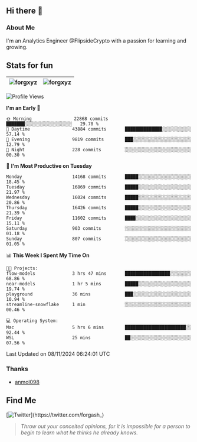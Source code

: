## Hi there 👋

### About Me

I'm an Analytics Engineer @FlipsideCrypto with a passion for learning and growing.
  
## Stats for fun

| <img align="center" src="https://github-readme-streak-stats.herokuapp.com/?user=forgxyz&theme=tokyonight" alt="forgxyz" /> | <img align="center" src="https://github-readme-stats.vercel.app/api?username=forgxyz&theme=tokyonight&show_icons=true" alt="forgxyz" /> |
| ------------- |------------- |


<!--START_SECTION:waka-->
![Profile Views](http://img.shields.io/badge/Profile%20Views-0-blue)

**I'm an Early 🐤** 

```text
🌞 Morning                22868 commits       ███████░░░░░░░░░░░░░░░░░░   29.78 % 
🌆 Daytime                43884 commits       ██████████████░░░░░░░░░░░   57.14 % 
🌃 Evening                9819 commits        ███░░░░░░░░░░░░░░░░░░░░░░   12.79 % 
🌙 Night                  228 commits         ░░░░░░░░░░░░░░░░░░░░░░░░░   00.30 % 
```
📅 **I'm Most Productive on Tuesday** 

```text
Monday                   14168 commits       █████░░░░░░░░░░░░░░░░░░░░   18.45 % 
Tuesday                  16869 commits       █████░░░░░░░░░░░░░░░░░░░░   21.97 % 
Wednesday                16024 commits       █████░░░░░░░░░░░░░░░░░░░░   20.86 % 
Thursday                 16426 commits       █████░░░░░░░░░░░░░░░░░░░░   21.39 % 
Friday                   11602 commits       ████░░░░░░░░░░░░░░░░░░░░░   15.11 % 
Saturday                 903 commits         ░░░░░░░░░░░░░░░░░░░░░░░░░   01.18 % 
Sunday                   807 commits         ░░░░░░░░░░░░░░░░░░░░░░░░░   01.05 % 
```


📊 **This Week I Spent My Time On** 

```text
🐱‍💻 Projects: 
flow-models              3 hrs 47 mins       █████████████████░░░░░░░░   68.86 % 
near-models              1 hr 5 mins         █████░░░░░░░░░░░░░░░░░░░░   19.74 % 
playground               36 mins             ███░░░░░░░░░░░░░░░░░░░░░░   10.94 % 
streamline-snowflake     1 min               ░░░░░░░░░░░░░░░░░░░░░░░░░   00.46 % 

💻 Operating System: 
Mac                      5 hrs 6 mins        ███████████████████████░░   92.44 % 
WSL                      25 mins             ██░░░░░░░░░░░░░░░░░░░░░░░   07.56 % 
```


 Last Updated on 08/11/2024 06:24:01 UTC
<!--END_SECTION:waka-->

### Thanks
 - [anmol098](https://github.com/anmol098/waka-readme-stats/)
  
## Find Me
[![Twitter](https://img.shields.io/twitter/url/https/twitter.com/forgash_.svg?style=social&label=Follow%20%40forgash_)](https://twitter.com/forgash_)


> *Throw out your conceited opinions, for it is impossible for a person to begin to learn what he thinks he already knows.* 
